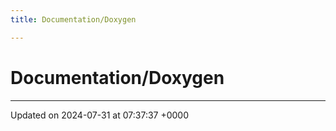 ```yaml
---
title: Documentation/Doxygen

---
```


# Documentation/Doxygen








-------------------------------

Updated on 2024-07-31 at 07:37:37 +0000
